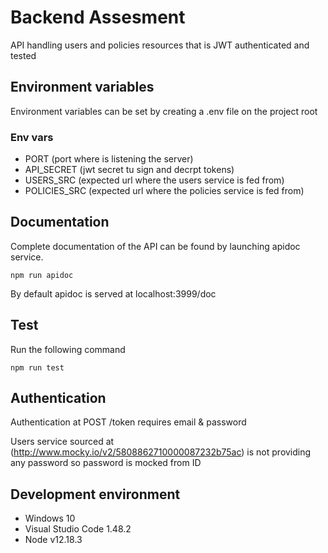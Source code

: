 # Backend Assesment

API handling users and policies resources that is JWT authenticated and tested

## Environment variables

Environment variables can be set by creating a .env file on the project root

### Env vars

- PORT (port where is listening the server)
- API_SECRET (jwt secret tu sign and decrpt tokens)
- USERS_SRC (expected url where the users service is fed from)
- POLICIES_SRC (expected url where the policies service is fed from)

## Documentation

Complete documentation of the API can be found by launching apidoc service.

```
npm run apidoc
```

By default apidoc is served at localhost:3999/doc


## Test

Run the following command
```
npm run test
```

## Authentication

Authentication at POST /token requires email & password

Users service sourced at (http://www.mocky.io/v2/5808862710000087232b75ac) is not providing any password so password is mocked from ID

## Development environment

- Windows 10
- Visual Studio Code 1.48.2
- Node v12.18.3


